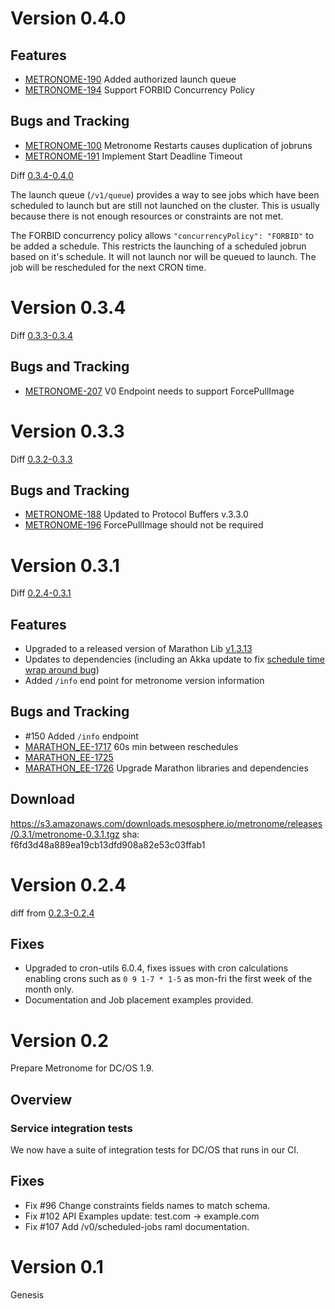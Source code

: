 # Version 0.4.0

## Features

* [METRONOME-190](https://jira.mesosphere.com/browse/METRONOME-190) Added authorized launch queue
* [METRONOME-194](https://jira.mesosphere.com/browse/METRONOME-194) Support FORBID Concurrency Policy

## Bugs and Tracking

* [METRONOME-100](https://jira.mesosphere.com/browse/METRONOME-100) Metronome Restarts causes duplication of jobruns
* [METRONOME-191](https://jira.mesosphere.com/browse/METRONOME-191) Implement Start Deadline Timeout

Diff [0.3.4-0.4.0](https://github.com/dcos/metronome/compare/releases/0.3...1457e6)

The launch queue (`/v1/queue`) provides a way to see jobs which have been scheduled to launch but are still not launched on the cluster.
This is usually because there is not enough resources or constraints are not met.

The FORBID concurrency policy allows `"concurrencyPolicy": "FORBID"` to be added a schedule.  This restricts the launching of a scheduled
jobrun based on it's schedule.   It will not launch nor will be queued to launch.  The job will be rescheduled for the next CRON time.


# Version 0.3.4

Diff [0.3.3-0.3.4](https://github.com/dcos/metronome/compare/v0.3.3...4dcb0dddc6e13f24eff1e3e6502213437a6392d8)

## Bugs and Tracking

* [METRONOME-207](https://jira.mesosphere.com/browse/METRONOME-207) V0 Endpoint needs to support ForcePullImage

# Version 0.3.3

Diff [0.3.2-0.3.3](https://github.com/dcos/metronome/compare/v0.3.2...0e28f5653f2ee8726c8e1f6499063af19e435f39)

## Bugs and Tracking

* [METRONOME-188](https://jira.mesosphere.com/browse/METRONOME-188) Updated to Protocol Buffers v.3.3.0
* [METRONOME-196](https://jira.mesosphere.com/browse/METRONOME-196) ForcePullImage should not be required

# Version 0.3.1

Diff [0.2.4-0.3.1](https://github.com/dcos/metronome/compare/v0.2.4...v0.3.1)

## Features

* Upgraded to a released version of Marathon Lib [v1.3.13](https://github.com/mesosphere/marathon/releases/tag/v1.3.13)
* Updates to dependencies (including an Akka update to fix [schedule time wrap around bug](https://github.com/akka/akka/issues/20424))
* Added `/info` end point for metronome version information

## Bugs and Tracking

* #150 Added `/info` endpoint
* [MARATHON_EE-1717](https://jira.mesosphere.com/browse/MARATHON_EE-1717) 60s min between reschedules
* [MARATHON_EE-1725](https://jira.mesosphere.com/browse/MARATHON_EE-1725)
* [MARATHON_EE-1726](https://jira.mesosphere.com/browse/MARATHON_EE-1726) Upgrade Marathon libraries and dependencies


## Download

https://s3.amazonaws.com/downloads.mesosphere.io/metronome/releases/0.3.1/metronome-0.3.1.tgz
sha: f6fd3d48a889ea19cb13dfd908a82e53c03ffab1

# Version 0.2.4

diff from [0.2.3-0.2.4](https://github.com/dcos/metronome/compare/87976...23fe8ca)

## Fixes

- Upgraded to cron-utils 6.0.4, fixes issues with cron calculations enabling crons such as `0 9 1-7 * 1-5` as mon-fri the first week of the month only.
- Documentation and Job placement examples provided.


# Version 0.2

Prepare Metronome for DC/OS 1.9.

## Overview

### Service integration tests

We now have a suite of integration tests for DC/OS that runs in our CI.


## Fixes
- Fix #96 Change constraints fields names to match schema.
- Fix #102 API Examples update: test.com -> example.com
- Fix #107 Add /v0/scheduled-jobs raml documentation.


# Version 0.1

Genesis
